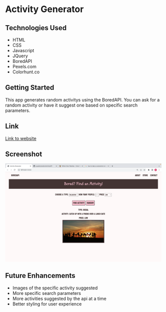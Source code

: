 # Activity Generator

## Technologies Used
- HTML
- CSS
- Javascript
- JQuery
- BoredAPI
- Pexels.com
- Colorhunt.co

<!-- img goes here -->

## Getting Started
<!-- link to website -->
This app generates random activitys using the BoredAPI. You can ask for a random activity or have it suggest one based on specific search parameters. 

## Link
<a href="https://627bee1ca6f9ed0008703bf4--iridescent-peony-607767.netlify.app/">Link to website</a>


## Screenshot
<img alt="image of website" width="500px" src="img/Screen Shot 2022-05-10 at 10.53.56 AM.png">


## Future Enhancements
- Images of the specific activity suggested
- More specific search parameters
- More activities suggested by the api at a time
- Better styling for user experience



